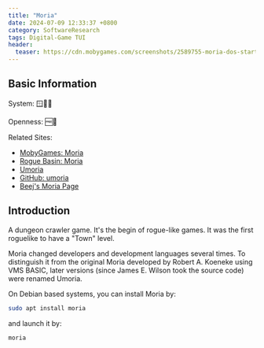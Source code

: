 ```yaml
---
title: "Moria"
date: 2024-07-09 12:33:37 +0800
category: SoftwareResearch
tags: Digital-Game TUI
header:
  teaser: https://cdn.mobygames.com/screenshots/2589755-moria-dos-starting-the-game-in-town.png
---
```


## Basic Information

System: 🪟🍎🐧

Openness: 🆓📖

Related Sites:

* [MobyGames: Moria](https://www.mobygames.com/game/24385/moria/)
* [Rogue Basin: Moria](https://roguebasin.com/index.php/Moria)
* [Umoria](https://umoria.org/)
* [GitHub: umoria](https://github.com/dungeons-of-moria/umoria)
* [Beej's Moria Page](https://beej.us/moria/)

## Introduction

A dungeon crawler game. It's the begin of rogue-like games. It was the first roguelike to have a "Town" level.

Moria changed developers and development languages ​​several times. To distinguish it from the original Moria developed by Robert A. Koeneke using VMS BASIC, later versions (since James E. Wilson took the source code) were renamed Umoria.

On Debian based systems, you can install Moria by:

```bash
sudo apt install moria
```

and launch it by:

```bash
moria
```
